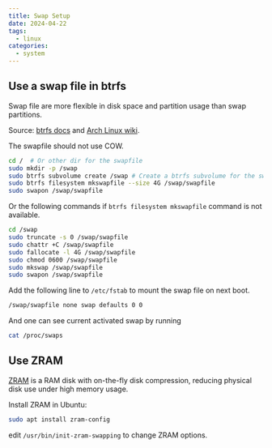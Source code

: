 ```yaml
---
title: Swap Setup
date: 2024-04-22
tags:
  - linux
categories:
  - system
---
```


<!-- more -->

## Use a swap file in btrfs

Swap file are more flexible in disk space and partition usage than swap partitions.

Source: [btrfs docs](https://btrfs.readthedocs.io/en/latest/Swapfile.html) and [Arch Linux wiki](https://wiki.archlinux.org/title/btrfs#Swap_file).

The swapfile should not use COW.

```sh
cd /  # Or other dir for the swapfile
sudo mkdir -p /swap
sudo btrfs subvolume create /swap # Create a btrfs subvolume for the swap file
sudo btrfs filesystem mkswapfile --size 4G /swap/swapfile
sudo swapon /swap/swapfile
```

Or the following commands if `btrfs filesystem mkswapfile` command is not available.

```sh
cd /swap
sudo truncate -s 0 /swap/swapfile
sudo chattr +C /swap/swapfile
sudo fallocate -l 4G /swap/swapfile
sudo chmod 0600 /swap/swapfile
sudo mkswap /swap/swapfile
sudo swapon /swap/swapfile
```

Add the following line to `/etc/fstab` to mount the swap file on next boot.

```txt title="/etc/fstab"
/swap/swapfile none swap defaults 0 0
```

And one can see current activated swap by running

```sh
cat /proc/swaps
```

## Use ZRAM

[ZRAM](https://wiki.archlinux.org/title/Zram) is a RAM disk with on-the-fly disk compression, reducing physical disk use under high memory usage.

Install ZRAM in Ubuntu:

```bash
sudo apt install zram-config
```

edit `/usr/bin/init-zram-swapping` to change ZRAM options.
